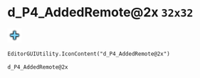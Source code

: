 # d_P4_AddedRemote@2x `32x32`
<img src="/img/d_P4_AddedRemote.png" width=32 height=32>

``` CSharp
EditorGUIUtility.IconContent("d_P4_AddedRemote@2x")
```
```
d_P4_AddedRemote@2x
```
